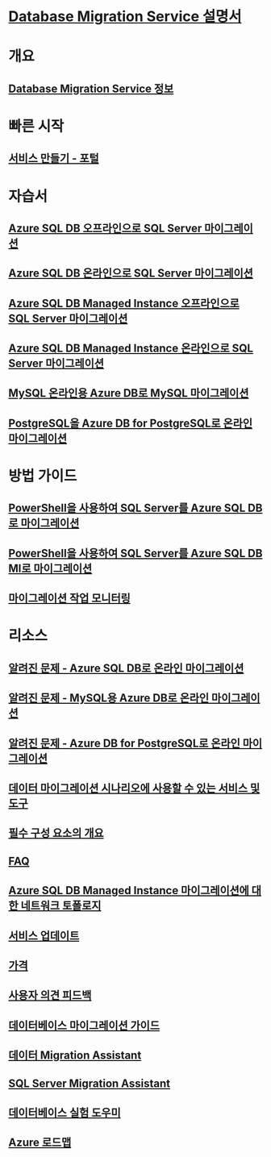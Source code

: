 # [Database Migration Service 설명서](index.yml)

# 개요
## [Database Migration Service 정보](dms-overview.md)

# 빠른 시작
## [서비스 만들기 - 포털](quickstart-create-data-migration-service-portal.md)

# 자습서
## [Azure SQL DB 오프라인으로 SQL Server 마이그레이션](tutorial-sql-server-to-azure-sql.md)
## [Azure SQL DB 온라인으로 SQL Server 마이그레이션](tutorial-sql-server-azure-sql-online.md)
## [Azure SQL DB Managed Instance 오프라인으로 SQL Server 마이그레이션](tutorial-sql-server-to-managed-instance.md)
## [Azure SQL DB Managed Instance 온라인으로 SQL Server 마이그레이션](tutorial-sql-server-managed-instance-online.md)
## [MySQL 온라인용 Azure DB로 MySQL 마이그레이션](tutorial-mysql-azure-mysql-online.md)
## [PostgreSQL을 Azure DB for PostgreSQL로 온라인 마이그레이션](tutorial-postgresql-azure-postgresql-online.md)

# 방법 가이드
## [PowerShell을 사용하여 SQL Server를 Azure SQL DB로 마이그레이션](howto-sql-server-to-azure-sql-powershell.md)
## [PowerShell을 사용하여 SQL Server를 Azure SQL DB MI로 마이그레이션](howto-sql-server-to-azure-sql-mi-powershell.md)
## [마이그레이션 작업 모니터링](how-to-monitor-migration-activity.md)

# 리소스
## [알려진 문제 - Azure SQL DB로 온라인 마이그레이션](known-issues-azure-sql-online.md)
## [알려진 문제 - MySQL용 Azure DB로 온라인 마이그레이션](known-issues-azure-mysql-online.md)
## [알려진 문제 - Azure DB for PostgreSQL로 온라인 마이그레이션](known-issues-azure-postgresql-online.md)
## [데이터 마이그레이션 시나리오에 사용할 수 있는 서비스 및 도구](dms-tools-matrix.md)
## [필수 구성 요소의 개요](pre-reqs.md)
## [FAQ](faq.md)
## [Azure SQL DB Managed Instance 마이그레이션에 대한 네트워크 토폴로지](resource-network-topologies.md)
## [서비스 업데이트](https://azure.microsoft.com/updates/?product=database-migration)
## [가격](https://aka.ms/dms-pricing)
## [사용자 의견 피드백](https://feedback.azure.com/forums/906100-azure-database-migration-service)
## [데이터베이스 마이그레이션 가이드](https://aka.ms/datamigration)
## [데이터 Migration Assistant](https://aka.ms/dma)
## [SQL Server Migration Assistant](https://aka.ms/ssma)
## [데이터베이스 실험 도우미](https://aka.ms/dea-docs)
## [Azure 로드맵](https://azure.microsoft.com/roadmap/)
